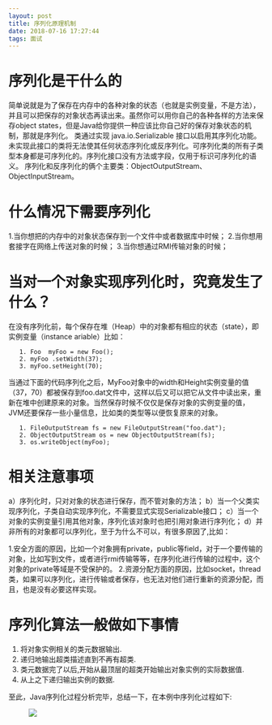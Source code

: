 ```yaml
---
layout: post
title: 序列化原理机制
date: 2018-07-16 17:27:44
tags: 面试
---
```

# 序列化是干什么的
简单说就是为了保存在内存中的各种对象的状态（也就是实例变量，不是方法），并且可以把保存的对象状态再读出来。虽然你可以用你自己的各种各样的方法来保 存object states，但是Java给你提供一种应该比你自己好的保存对象状态的机制，那就是序列化。
类通过实现 java.io.Serializable 接口以启用其序列化功能。未实现此接口的类将无法使其任何状态序列化或反序列化。可序列化类的所有子类型本身都是可序列化的。序列化接口没有方法或字段，仅用于标识可序列化的语义。
序列化和反序列化的俩个主要类：ObjectOutputStream、ObjectInputStream。
# 什么情况下需要序列化 
1.当你想把的内存中的对象状态保存到一个文件中或者数据库中时候；
2.当你想用套接字在网络上传送对象的时候；
3.当你想通过RMI传输对象的时候；
# 当对一个对象实现序列化时，究竟发生了什么？
在没有序列化前，每个保存在堆（Heap）中的对象都有相应的状态（state），即实例变量（instance ariable）比如：
```
   1. Foo  myFoo = new Foo();     
   2. myFoo .setWidth(37);     
   3. myFoo.setHeight(70);    
```
当通过下面的代码序列化之后，MyFoo对象中的width和Height实例变量的值（37，70）都被保存到foo.dat文件中，这样以后又可以把它从文件中读出来，重新在堆中创建原来的对象。当然保存时候不仅仅是保存对象的实例变量的值，JVM还要保存一些小量信息，比如类的类型等以便恢复原来的对象。
```
   1. FileOutputStream fs = new FileOutputStream("foo.dat");     
   2. ObjectOutputStream os = new ObjectOutputStream(fs);     
   3. os.writeObject(myFoo);     
```
# 相关注意事项
a）序列化时，只对对象的状态进行保存，而不管对象的方法；
b）当一个父类实现序列化，子类自动实现序列化，不需要显式实现Serializable接口；
c）当一个对象的实例变量引用其他对象，序列化该对象时也把引用对象进行序列化；
d）并非所有的对象都可以序列化，至于为什么不可以，有很多原因了,比如：

1.安全方面的原因，比如一个对象拥有private，public等field，对于一个要传输的对象，比如写到文件，或者进行rmi传输等等，在序列化进行传输的过程中，这个对象的private等域是不受保护的。
2.资源分配方面的原因，比如socket，thread类，如果可以序列化，进行传输或者保存，也无法对他们进行重新的资源分配，而且，也是没有必要这样实现。

# 序列化算法一般做如下事情
1. 将对象实例相关的类元数据输出.
2. 递归地输出超类描述直到不再有超类.
3. 类元数据完了以后,开始从最顶层的超类开始输出对象实例的实际数据值.
4. 从上之下递归输出实例的数据.

<p>至此，Java序列化过程分析完毕，总结一下，在本例中序列化过程如下:</p><figure><div class="image-block"><span><img src="https://ask.qcloudimg.com/http-save/yehe-1752328/ep2pz45j79.png?imageView2/2/w/1620" style="cursor: zoom-in;" class="">













